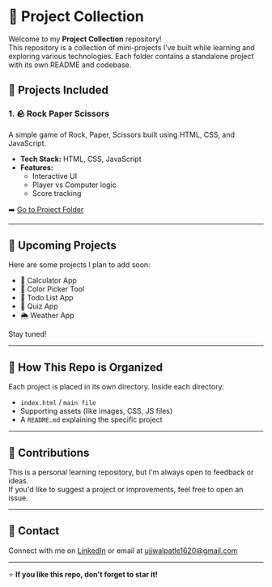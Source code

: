 # 🚀 Project Collection

Welcome to my **Project Collection** repository!  
This repository is a collection of mini-projects I’ve built while learning and exploring various technologies. Each folder contains a standalone project with its own README and codebase.

## 📁 Projects Included

### 1. 🪨 Rock Paper Scissors
A simple game of Rock, Paper, Scissors built using HTML, CSS, and JavaScript.

- **Tech Stack:** HTML, CSS, JavaScript
- **Features:**
  - Interactive UI
  - Player vs Computer logic
  - Score tracking

➡️ [Go to Project Folder](./rockPaperScissor)

---

## 📌 Upcoming Projects

Here are some projects I plan to add soon:
- 🧮 Calculator App
- 🎨 Color Picker Tool
- 📅 Todo List App
- 🧠 Quiz App
- 🌦️ Weather App

Stay tuned!

---

## 📂 How This Repo is Organized

Each project is placed in its own directory. Inside each directory:
- `index.html` / `main file`
- Supporting assets (like images, CSS, JS files)
- A `README.md` explaining the specific project

---

## 🤝 Contributions

This is a personal learning repository, but I'm always open to feedback or ideas.  
If you'd like to suggest a project or improvements, feel free to open an issue.

---

## 📧 Contact

Connect with me on [LinkedIn](https://www.linkedin.com/in/ujjwal-patle/) or email at ujjwalpatle1620@gmail.com

---

⭐ **If you like this repo, don't forget to star it!**
